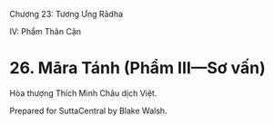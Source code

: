  

Chương 23: Tương Ưng Rādha

IV: Phẩm Thân Cận

# 26\. Māra Tánh (Phẩm III—Sơ vấn)

Hòa thượng Thích Minh Châu dịch Việt.

Prepared for SuttaCentral by Blake Walsh.
